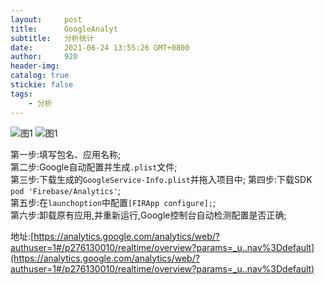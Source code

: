 ```yaml
---
layout:     post
title:      GoogleAnalyt
subtitle:  	分析统计
date:       2021-06-24 13:55:26 GMT+0800
author:     920
header-img: 
catalog: true
stickie: false
tags:
    - 分析
---
```


![图1](/img/20210624/2.png)
![图1](/img/20210624/1.png)

第一步:填写包名、应用名称;  
第二步:Google自动配置并生成`.plist`文件;  
第三步:下载生成的`GoogleService-Info.plist`并拖入项目中; 
第四步:下载SDK `pod 'Firebase/Analytics'`;  
第五步:在`launchoption`中配置`[FIRApp configure];`;  
第六步:卸载原有应用,并重新运行,Google控制台自动检测配置是否正确;  

地址:[https://analytics.google.com/analytics/web/?authuser=1#/p276130010/realtime/overview?params=_u..nav%3Ddefault](https://analytics.google.com/analytics/web/?authuser=1#/p276130010/realtime/overview?params=_u..nav%3Ddefault)